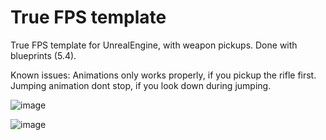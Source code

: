 # True FPS template
True FPS template for UnrealEngine, with weapon pickups. Done with blueprints (5.4).

Known issues:
Animations only works properly, if you pickup the rifle first.
Jumping animation dont stop, if you look down during jumping.


![image](https://github.com/user-attachments/assets/d647394e-25ce-4f0a-9f10-383c12e1f063)

![image](https://github.com/user-attachments/assets/77e095d1-14ce-4afc-ae22-96e4863ce0c3)
